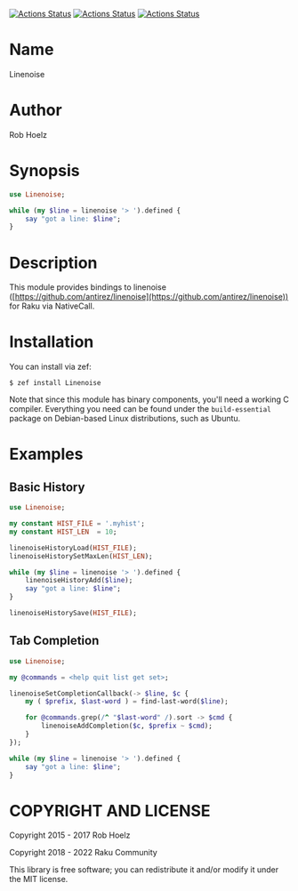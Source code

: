 [![Actions Status](https://github.com/raku-community-modules/Linenoise/workflows/test/badge.svg)](https://github.com/raku-community-modules/Linenoise/actions)
[![Actions Status](https://github.com/raku-community-modules/Linenoise/workflows/macos/badge.svg)](https://github.com/raku-community-modules/Linenoise/actions)
[![Actions Status](https://github.com/raku-community-modules/Linenoise/workflows/windows/badge.svg)](https://github.com/raku-community-modules/Linenoise/actions)

# Name

Linenoise

# Author

Rob Hoelz <rob AT hoelz.ro>

# Synopsis

```raku
use Linenoise;

while (my $line = linenoise '> ').defined {
    say "got a line: $line";
}
```

# Description

This module provides bindings to linenoise ([https://github.com/antirez/linenoise](https://github.com/antirez/linenoise)) for Raku via NativeCall.

# Installation

You can install via zef:

```
$ zef install Linenoise
```

Note that since this module has binary components, you'll need a working C compiler.  Everything you need can be found under the `build-essential` package
on Debian-based Linux distributions, such as Ubuntu.

# Examples

## Basic History

```raku
use Linenoise;

my constant HIST_FILE = '.myhist';
my constant HIST_LEN  = 10;

linenoiseHistoryLoad(HIST_FILE);
linenoiseHistorySetMaxLen(HIST_LEN);

while (my $line = linenoise '> ').defined {
    linenoiseHistoryAdd($line);
    say "got a line: $line";
}

linenoiseHistorySave(HIST_FILE);
```

## Tab Completion

```raku
use Linenoise;

my @commands = <help quit list get set>;

linenoiseSetCompletionCallback(-> $line, $c {
    my ( $prefix, $last-word ) = find-last-word($line);

    for @commands.grep(/^ "$last-word" /).sort -> $cmd {
        linenoiseAddCompletion($c, $prefix ~ $cmd);
    }
});

while (my $line = linenoise '> ').defined {
    say "got a line: $line";
}
```

COPYRIGHT AND LICENSE
=====================

Copyright 2015 - 2017 Rob Hoelz

Copyright 2018 - 2022 Raku Community

This library is free software; you can redistribute it and/or modify it under the MIT license.
